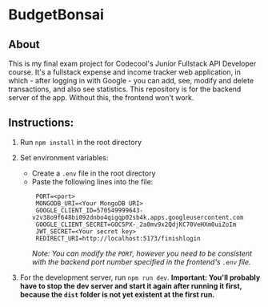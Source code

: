 # BudgetBonsai

## About

This is my final exam project for Codecool's Junior Fullstack API Developer course. It's a fullstack expense and income tracker web application, in which - after logging in with Google - you can add, see, modify and delete transactions, and also see statistics. This repository is for the backend server of the app. Without this, the frontend won't work.

## Instructions:

1. Run `npm install` in the root directory
2. Set environment variables:
   - Create a `.env` file in the root directory
   - Paste the following lines into the file:
     ```
      PORT=<port>
      MONGODB_URI=<Your MongoDB URI>
      GOOGLE_CLIENT_ID=570549999643-v2v38o9f648bi092dnbo4qigqp02sb4k.apps.googleusercontent.com
      GOOGLE_CLIENT_SECRET=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
      JWT_SECRET=<Your secret key>
      REDIRECT_URI=http://localhost:5173/finishlogin
     ```
     _Note: You can modify the `PORT`, however you need to be consistent with the backend port number specified in the frontend's `.env` file._

3. For the development server, run `npm run dev`.
   __Important: You'll probably have to stop the dev server and start it again after running it first, because the `dist` folder is not yet existent at the first run.__